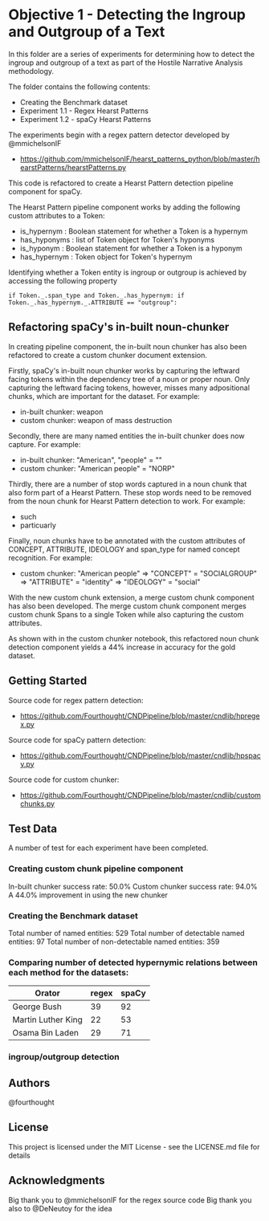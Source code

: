 # Objective 1 - Detecting the Ingroup and Outgroup of a Text
In this folder are a series of experiments for determining how to detect the ingroup and outgroup of a text as part of the Hostile Narrative Analysis methodology.

The folder contains the following contents:
- Creating the Benchmark dataset
- Experiment 1.1 - Regex Hearst Patterns
- Experiment 1.2 - spaCy Hearst Patterns

The experiments begin with a regex pattern detector developed by @mmichelsonIF
- https://github.com/mmichelsonIF/hearst_patterns_python/blob/master/hearstPatterns/hearstPatterns.py

This code is refactored to create a Hearst Pattern detection pipeline component for spaCy.

The Hearst Pattern pipeline component works by adding the following custom attributes to a Token:
- is_hypernym : Boolean statement for whether a Token is a hypernym
- has_hyponyms : list of Token object for Token's hyponyms
- is_hyponym : Boolean statement for whether a Token is a hyponym
- has_hypernym : Token object for Token's hypernym

Identifying whether a Token entity is ingroup or outgroup is achieved by accessing the following property

`
    if Token._.span_type and Token._.has_hypernym:
        if Token._.has_hypernym._.ATTRIBUTE == "outgroup":
`

## Refactoring spaCy's in-built noun-chunker

In creating pipeline component, the in-built noun chunker has also been refactored to create a custom chunker document extension. 

Firstly, spaCy's in-built noun chunker works by capturing the leftward facing tokens within the dependency tree of a noun or proper noun. Only capturing the leftward facing tokens, however, misses many adpositional chunks, which are important for the dataset. For example:
- in-built chunker: weapon
- custom chunker: weapon of mass destruction

Secondly, there are many named entities the in-built chunker does now capture. For example:
- in-built chunker: "American", "people" = ""
- custom chunker: "American people" = "NORP"

Thirdly, there are a number of stop words captured in a noun chunk that also form part of a Hearst Pattern. These stop words need to be removed from the noun chunk for Hearst Pattern detection to work. For example:
- such
- particuarly

Finally, noun chunks have to be annotated with the custom attributes of CONCEPT, ATTRIBUTE, IDEOLOGY and span_type for named concept recognition. For example:
- custom chunker: "American people" => "CONCEPT" = "SOCIALGROUP" => "ATTRIBUTE" = "identity" => "IDEOLOGY" = "social"

With the new custom chunk extension, a merge custom chunk component has also been developed. The merge custom chunk component merges custom chunk Spans to a single Token while also capturing the custom attributes.

As shown with in the custom chunker notebook, this refactored noun chunk detection component yields a 44% increase in accuracy for the gold dataset. 

## Getting Started
Source code for regex pattern detection:
- https://github.com/Fourthought/CNDPipeline/blob/master/cndlib/hpregex.py

Source code for spaCy pattern detection:
- https://github.com/Fourthought/CNDPipeline/blob/master/cndlib/hpspacy.py 

Source code for custom chunker:
- https://github.com/Fourthought/CNDPipeline/blob/master/cndlib/customchunks.py


## Test Data
A number of test for each experiment have been completed.

### Creating custom chunk pipeline component
In-built chunker success rate: 50.0%
Custom chunker success rate: 94.0%
A 44.0% improvement in using the new chunker

### Creating the Benchmark dataset
Total number of named entities: 529
Total number of detectable named entities: 97
Total number of non-detectable named entities: 359

### Comparing number of detected hypernymic relations between each method for the datasets:

Orator              | regex | spaCy |
------------------- | ----- | ----- |
George Bush         | 39    | 92    |
Martin Luther King  | 22    | 53    |
Osama Bin Laden     | 29    | 71    | 

### ingroup/outgroup detection

## Authors
@fourthought

## License
This project is licensed under the MIT License - see the LICENSE.md file for details

## Acknowledgments
Big thank you to @mmichelsonIF for the regex source code
Big thank you also to @DeNeutoy for the idea